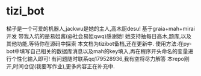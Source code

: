 # tizi_bot
梯子是一个可爱的机器人,jackwu是她的主人,高木厨desu!
基于graia+mah+mirai开发
带我入坑的是易姐酱(@社会易姐qwq)感谢她!
她支持抽每日高木,题库,以及其他功能,等待你在源码中探索
本文档为tizibot备档,还在更新中.
使用方法:在py-bot中填写自己相关的数据库消息以及mah的key填入,再在程序开头命名的变量进行个性化输入即可!
有问题随时联系qq179528936,我有空将尽力解答
本repo刚开,时间仓促(我要写作业),更多内容正在补充中.
